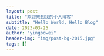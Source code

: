 ```yaml
---
layout: post
title: "欢迎来到我的个人博客"
subtitle: "Hello World, Hello Blog"
date: 2023-03-25
author: "yingbowei"
header-img: "img/post-bg-2015.jpg"
tags: []
---
```

